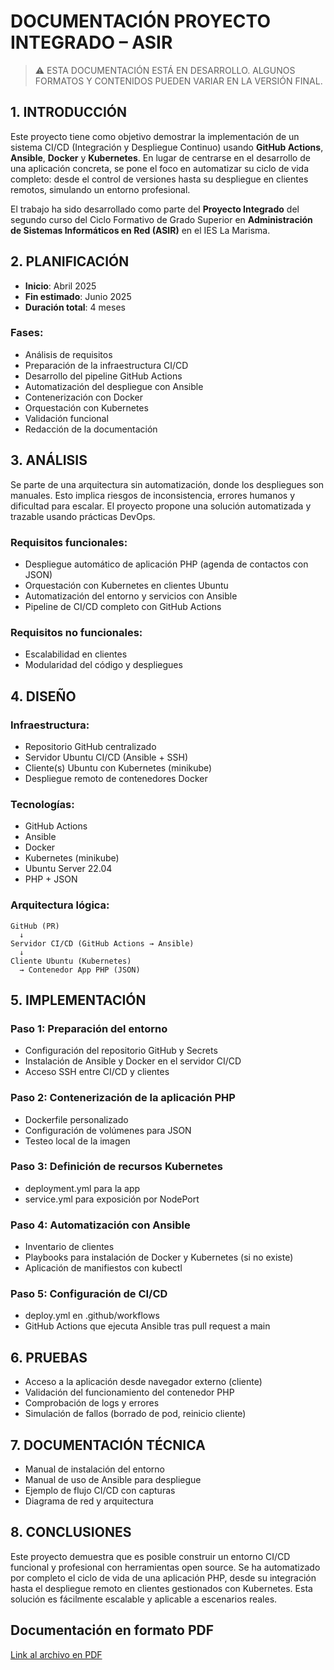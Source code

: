 # DOCUMENTACIÓN PROYECTO INTEGRADO – ASIR

> ⚠️ ESTA DOCUMENTACIÓN ESTÁ EN DESARROLLO. ALGUNOS FORMATOS Y CONTENIDOS PUEDEN VARIAR EN LA VERSIÓN FINAL.

## 1. INTRODUCCIÓN

Este proyecto tiene como objetivo demostrar la implementación de un sistema CI/CD (Integración y Despliegue Continuo) usando **GitHub Actions**, **Ansible**, **Docker** y **Kubernetes**. En lugar de centrarse en el desarrollo de una aplicación concreta, se pone el foco en automatizar su ciclo de vida completo: desde el control de versiones hasta su despliegue en clientes remotos, simulando un entorno profesional.

El trabajo ha sido desarrollado como parte del **Proyecto Integrado** del segundo curso del Ciclo Formativo de Grado Superior en **Administración de Sistemas Informáticos en Red (ASIR)** en el IES La Marisma.

## 2. PLANIFICACIÓN

- **Inicio**: Abril 2025  
- **Fin estimado**: Junio 2025  
- **Duración total**: 4 meses  

### Fases:
- Análisis de requisitos
- Preparación de la infraestructura CI/CD
- Desarrollo del pipeline GitHub Actions
- Automatización del despliegue con Ansible
- Contenerización con Docker
- Orquestación con Kubernetes
- Validación funcional
- Redacción de la documentación

## 3. ANÁLISIS

Se parte de una arquitectura sin automatización, donde los despliegues son manuales. Esto implica riesgos de inconsistencia, errores humanos y dificultad para escalar. El proyecto propone una solución automatizada y trazable usando prácticas DevOps.

### Requisitos funcionales:

- Despliegue automático de aplicación PHP (agenda de contactos con JSON)
- Orquestación con Kubernetes en clientes Ubuntu
- Automatización del entorno y servicios con Ansible
- Pipeline de CI/CD completo con GitHub Actions

### Requisitos no funcionales:

- Escalabilidad en clientes
- Modularidad del código y despliegues

## 4. DISEÑO

### Infraestructura:

- Repositorio GitHub centralizado
- Servidor Ubuntu CI/CD (Ansible + SSH)
- Cliente(s) Ubuntu con Kubernetes (minikube)
- Despliegue remoto de contenedores Docker

### Tecnologías:

- GitHub Actions
- Ansible
- Docker
- Kubernetes (minikube)
- Ubuntu Server 22.04
- PHP + JSON

### Arquitectura lógica:

```plaintext
GitHub (PR) 
  ↓
Servidor CI/CD (GitHub Actions → Ansible)
  ↓
Cliente Ubuntu (Kubernetes) 
  → Contenedor App PHP (JSON)
```

## 5. IMPLEMENTACIÓN

### Paso 1: Preparación del entorno

- Configuración del repositorio GitHub y Secrets
- Instalación de Ansible y Docker en el servidor CI/CD
- Acceso SSH entre CI/CD y clientes

### Paso 2: Contenerización de la aplicación PHP

- Dockerfile personalizado
- Configuración de volúmenes para JSON
- Testeo local de la imagen

### Paso 3: Definición de recursos Kubernetes

- deployment.yml para la app
- service.yml para exposición por NodePort

### Paso 4: Automatización con Ansible

- Inventario de clientes
- Playbooks para instalación de Docker y Kubernetes (si no existe)
- Aplicación de manifiestos con kubectl

### Paso 5: Configuración de CI/CD

- deploy.yml en .github/workflows
- GitHub Actions que ejecuta Ansible tras pull request a main

## 6. PRUEBAS

- Acceso a la aplicación desde navegador externo (cliente)
- Validación del funcionamiento del contenedor PHP
- Comprobación de logs y errores
- Simulación de fallos (borrado de pod, reinicio cliente)

## 7. DOCUMENTACIÓN TÉCNICA

- Manual de instalación del entorno
- Manual de uso de Ansible para despliegue
- Ejemplo de flujo CI/CD con capturas
- Diagrama de red y arquitectura

## 8. CONCLUSIONES

Este proyecto demuestra que es posible construir un entorno CI/CD funcional y profesional con herramientas open source. Se ha automatizado por completo el ciclo de vida de una aplicación PHP, desde su integración hasta el despliegue remoto en clientes gestionados con Kubernetes. Esta solución es fácilmente escalable y aplicable a escenarios reales.

## Documentación en formato PDF

[Link al archivo en PDF](./DFB_TFGV2.pdf)